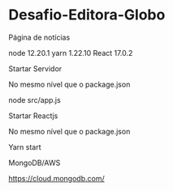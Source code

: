 # Desafio-Editora-Globo
Página de notícias

node 12.20.1
yarn 1.22.10
React 17.0.2

Startar Servidor

No mesmo nível que o package.json

node src/app.js


Startar Reactjs

No mesmo nível que o package.json

Yarn start

MongoDB/AWS

https://cloud.mongodb.com/


